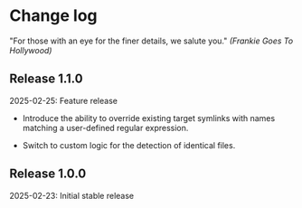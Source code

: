 Change log
==========

"For those with an eye for the finer details, we salute you." _(Frankie Goes To
Hollywood)_

Release 1.1.0
-------------

2025-02-25: Feature release

- Introduce the ability to override existing target symlinks with names
matching a user-defined regular expression.

- Switch to custom logic for the detection of identical files.

Release 1.0.0
-------------

2025-02-23: Initial stable release
